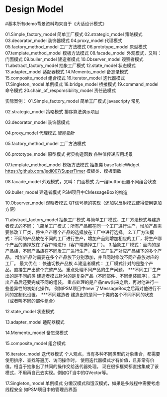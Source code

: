 # Design Model

#基本所有demo背景资料均来自于《大话设计模式》

01.Simple_factory_model           简单工厂模式
02.strategic_model                策略模式
03.decorator_model                装饰器模式
04.proxy_model                    代理模式
05.factory_method_model           工厂方法模式
06.prototype_model                原型模式
07.template_method_model          模板方法模式
08.facade_model                   外观模式，又叫：门面模式
09.builer_model                   建造者模式
10.Observer_model                 观察者模式
11.abstract_factory_model         抽象工厂模式
12.state_model                    状态模式
13.adapter_model                  适配器模式
14.Memento_model                  备忘录模式
15.composite_model                组合模式
16.iterator_model                 迭代器模式
17.Singleton_model                单例模式
18.bridge_model                   桥接模式
19.command_model                  命令模式
20.chain_of_respomsibility_model  责任链模式

实际案例：
01.Simple_factory_model  简单工厂模式
	javascripty 常见
	
02.strategic_model       策略模式
	排序算法演示项目
	
03.decorator_model       装饰器模式

04.proxy_model           代理模式
	智能指针

05.factory_method_model  工厂方法模式

06.prototype_model       原型模式
	拷贝构造函数
	各种值传递应用场景
	
07.template_method_model 模板方法模式
	抽象类
	baseTableWidget
	https://github.com/jedi007/SuperTimer
	模板类、模板函数
	
08.facade_model          外观模式，又叫：门面模式
	为一组button设置不同组合状态
	
09.builer_model          建造者模式
	PSM项目中CMessageBox的构造
	
10.Observer_model        观察者模式
	QT信号槽的实现（还加以反射模式使得使用更加方便）
	
11.abstract_factory_model 抽象工厂模式
	与简单工厂模式、工厂方法模式与建造者模式的不同：
	1.简单工厂模式：所有产品都在同一个工厂进行生产，增加产品需要修改工厂类，将生产产哪个产品的选择放在工厂中进行选择。
	2.工厂方法模式：不同的产品放在不同的工厂进行生产，增加产品则增加相应的工厂，将生产哪个产品的选择放在了客户端进行（客户端选择工厂）。
	3.抽象工厂模式：面向的是产品族，不同产品族在不同发工厂进行生产，每个工厂生产对应产品族下的多个产品。
					增加产品时需要在多个产品族下分别添加，并且同时修改不同产品族对应的工厂。
					最大优点： 快速切换产品族
	4.建造者模式：  工厂模式针对的是整个产品，直接生产出整个完整产品，重点处理不同产品的生产问题。
							***不同工厂生产出的是不同的类
					建造者模式针对的是复杂产品（不同部件、不同组装顺序），生产出产品后还要完成不同的组装。
						  重点处理的是产品new出来之后，再对他进行一些差异性的初始化操作。
						  例如PSM项目中new 了MessageBox之后再对他进行不同的定制化设置。
						    ***不同建造者 建造出的是同一个类的各个不同不同的状态（或者叫不同的部件组合）
					
12.state_model            状态模式

13.adapter_model          适配器模式

14.Memento_model          备忘录模式

15.composite_model        组合模式

16.iterator_model         迭代器模式	
	个人观点，当有多种不同类型的对象集合，都需要使用排序、查找等遍历、访问操作时，
	使用迭代器模式才有价值，且非常有价值。相当于抽象出了共同的操作交给迭代器处理。
	现在很多框架都直接集成了该模式，不用再自己去实现。例如QT当中的QVector等。
	
17.Singleton_model        单例模式
	分懒汉模式和饿汉模式，如果是多线程中需要考虑线程安全
	如PSM项目中的管理员界面